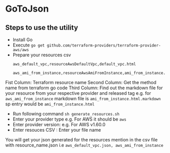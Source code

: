 GoToJson
========


Steps to use the utility
------------------------

* Install Go
* Execute `go get github.com/terraform-providers/terraform-provider-aws/aws`
* Prepare your resources csv
   ```
   aws_default_vpc,resourceAwsDefaultVpc,default_vpc.html
    aws_ami_from_instance,resourceAwsAmiFromInstance,ami_from_instance.html
    ```
Fist Column: Terraform resource name
Second Column: Get the method name from terraform go code
Third Column: Find out the markdown file for your resource from your respective provider and released tag e.g. for `aws_ami_from_instance` markdown file is `ami_from_instance.html.markdown` sp entry would be `ami_from_instance.html`

* Run following command `sh generate_resources.sh`
* Enter your provider type
    e.g. For AWS it should be `aws`
* Enter provider version:
    e.g. For AWS v1.60.0
* Enter resouces CSV : Enter your file name

You will get your json generated for the resources mention in the csv file with resource_name.json i.e `aws_default_vpc.json, aws_ami_from_instance`

